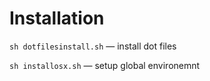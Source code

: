 # Installation

`sh dotfilesinstall.sh` — install dot files

`sh installosx.sh` — setup global environemnt
